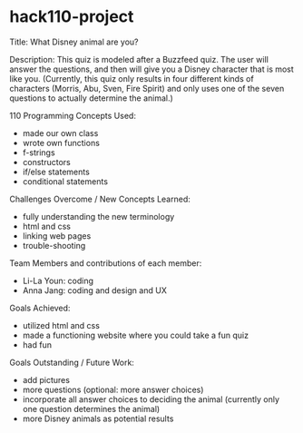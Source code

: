 # hack110-project

Title: 
What Disney animal are you?

Description:
This quiz is modeled after a Buzzfeed quiz. The user will answer the questions, and then will give you a Disney character that is most like you.
(Currently, this quiz only results in four different kinds of characters (Morris, Abu, Sven, Fire Spirit) and only uses one of the seven questions to actually determine the animal.)

110 Programming Concepts Used:
- made our own class
- wrote own functions
- f-strings
- constructors
- if/else statements
- conditional statements

Challenges Overcome / New Concepts Learned:
- fully understanding the new terminology
- html and css
- linking web pages
- trouble-shooting

Team Members and contributions of each member:
- Li-La Youn: coding
- Anna Jang: coding and design and UX

Goals Achieved:
- utilized html and css
- made a functioning website where you could take a fun quiz
- had fun

Goals Outstanding / Future Work:
- add pictures
- more questions (optional: more answer choices)
- incorporate all answer choices to deciding the animal (currently only one question determines the animal)
- more Disney animals as potential results
